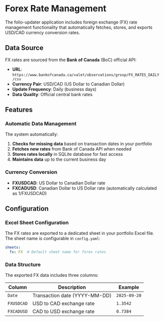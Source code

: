 # Forex Rate Management

The folio-updater application includes foreign exchange (FX) rate management functionality that automatically fetches, stores, and exports USD/CAD currency conversion rates.

## Data Source

FX rates are sourced from the **Bank of Canada** (BoC) official API:

- **URL**: `https://www.bankofcanada.ca/valet/observations/group/FX_RATES_DAILY/csv`
- **Currency Pair**: USD/CAD (US Dollar to Canadian Dollar)
- **Update Frequency**: Daily (business days)
- **Data Quality**: Official central bank rates

## Features

### Automatic Data Management

The system automatically:

1. **Checks for missing data** based on transaction dates in your portfolio
2. **Fetches new rates** from Bank of Canada API when needed
3. **Stores rates locally** in SQLite database for fast access
4. **Maintains data** up to the current business day

### Currency Conversion

- **FXUSDCAD**: US Dollar to Canadian Dollar rate
- **FXCADUSD**: Canadian Dollar to US Dollar rate (automatically calculated as 1/FXUSDCAD)

## Configuration

### Excel Sheet Configuration

The FX rates are exported to a dedicated sheet in your portfolio Excel file. The sheet name is configurable in `config.yaml`:

```yaml
sheets:
  fx: FX  # Default sheet name for forex rates
```

### Data Structure

The exported FX data includes three columns:

| Column     | Description                   | Example      |
| ---------- | ----------------------------- | ------------ |
| `Date`     | Transaction date (YYYY-MM-DD) | `2025-09-20` |
| `FXUSDCAD` | USD to CAD exchange rate      | `1.3542`     |
| `FXCADUSD` | CAD to USD exchange rate      | `0.7384`     |
